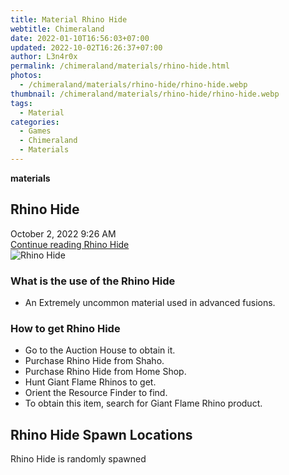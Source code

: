 ```yaml
---
title: Material Rhino Hide
webtitle: Chimeraland
date: 2022-01-10T16:56:03+07:00
updated: 2022-10-02T16:26:37+07:00
author: L3n4r0x
permalink: /chimeraland/materials/rhino-hide.html
photos:
  - /chimeraland/materials/rhino-hide/rhino-hide.webp
thumbnail: /chimeraland/materials/rhino-hide/rhino-hide.webp
tags:
  - Material
categories:
  - Games
  - Chimeraland
  - Materials
---
```


<section id="bootstrap-wrapper">
  <link
    rel="stylesheet"
    href="https://cdn.statically.io/gh/dimaslanjaka/Web-Manajemen/40ac3225/css/bootstrap-4.5-wrapper.css"
  />
  <div
    class="row g-0 border rounded overflow-hidden flex-md-row mb-4 shadow-sm position-relative"
  >
    <div class="col p-4 d-flex flex-column position-static">
      <strong class="d-inline-block mb-2 text-success">materials</strong>
      <h2 class="mb-0">Rhino Hide</h2>
      <div class="mb-1 text-muted">October 2, 2022 9:26 AM</div>
      <a
        href="/chimeraland/materials/rhino-hide.html"
        class="stretched-link d-none"
        >Continue reading Rhino Hide</a
      >
    </div>
    <div class="col-auto d-none d-lg-block">
      <img
        src="/chimeraland/materials/rhino-hide/rhino-hide.webp"
        alt="Rhino Hide"
      />
    </div>
  </div>
  <div class="row">
    <div class="col-lg-6 col-12 mb-2">
      <div class="card">
        <div class="card-body">
          <h3 class="card-title">What is the use of the Rhino Hide</h3>
          <div class="card-text">
            <ul>
              <li>An Extremely uncommon material used in advanced fusions.</li>
            </ul>
          </div>
        </div>
      </div>
    </div>
    <div class="col-lg-6 col-12 mb-2">
      <div class="card">
        <div class="card-body">
          <h3 class="card-title">How to get Rhino Hide</h3>
          <div class="card-text">
            <ul>
              <li>Go to the Auction House to obtain it.</li>
              <li>Purchase Rhino Hide from Shaho.</li>
              <li>Purchase Rhino Hide from Home Shop.</li>
              <li>Hunt Giant Flame Rhinos to get.</li>
              <li>Orient the Resource Finder to find.</li>
              <li>
                To obtain this item, search for Giant Flame Rhino product.
              </li>
            </ul>
          </div>
        </div>
      </div>
    </div>
    <div class="col-12 mb-2">
      <h2>Rhino Hide Spawn Locations</h2>
      <p>Rhino Hide is randomly spawned</p>
    </div>
  </div>
</section>